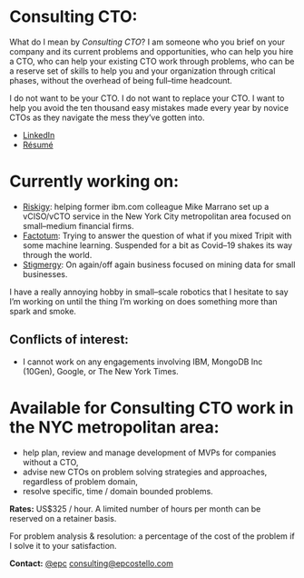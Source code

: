 # Consulting CTO:
What do I mean by _Consulting CTO_?  I am someone who you brief on your company and its current problems and opportunities, who can help you hire a CTO, who can help your existing CTO work through problems, who can be a reserve set of skills to help you and your organization through critical phases, without the overhead of being full–time headcount.  

I do not want to be your CTO. I do not want to replace your CTO.  I want to help you avoid the ten thousand easy mistakes made every year by novice CTOs as they navigate the mess they’ve gotten into.

* [LinkedIn](https://www.linkedin.com/in/epcostello)
* [Résumé](https://epcostello.com/resume/epcostello.pdf)

# Currently working on:
* [Riskigy](https://riskigy.com/): helping former ibm.com colleague Mike Marrano set up a vCISO/vCTO service in the New York City metropolitan area focused on small–medium financial firms.
* [Factotum](https://factotum.travel): Trying to answer the question of what if you mixed Tripit with some machine learning.  Suspended for a bit as Covid–19 shakes its way through the world.
* [Stigmergy](https://stigmergy.com/): On again/off again business focused on mining data for small businesses.

I have a really annoying hobby in small–scale robotics that I hesitate to say I’m working on until the thing I’m working on does something more than spark and smoke.

## Conflicts of interest:
* I cannot work on any engagements involving IBM, MongoDB Inc (10Gen), Google, or The New York Times.

# Available for Consulting CTO work in the NYC metropolitan area:
* help plan, review and manage development of MVPs for companies without a CTO,
* advise new CTOs on problem solving strategies and approaches, regardless of problem domain,
* resolve specific, time / domain bounded problems.

**Rates:** US$325 / hour. A limited number of hours per month can be reserved on a retainer basis.

For problem analysis & resolution: a percentage of the cost of the problem if I solve it to your satisfaction.

**Contact:** [@epc](https://twitter.com/epc) [consulting@epcostello.com](mailto:consulting@epcostello.com)
